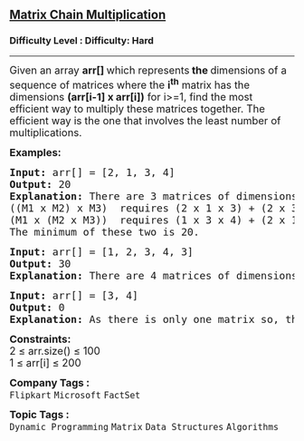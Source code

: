<h2><a href="https://www.geeksforgeeks.org/problems/matrix-chain-multiplication0303/1?itm_source=geeksforgeeks&itm_medium=article&itm_campaign=practice_card">Matrix Chain Multiplication</a></h2><h3>Difficulty Level : Difficulty: Hard</h3><hr><div class="problems_problem_content__Xm_eO"><p><span style="font-size: 18px;">Given an&nbsp;</span><span style="font-size: 18px;">array&nbsp;</span><strong style="font-size: 18px;">arr[] </strong><span style="font-size: 18px;">which represents</span><strong style="font-size: 18px;"> the&nbsp;</strong><span style="font-size: 18px;">dimensions of</span><span style="font-size: 18px;"> a sequence of matrices&nbsp;</span><span style="font-size: 18px;">where the&nbsp;</span><strong style="font-size: 18px;">i<sup>th</sup></strong><span style="font-size: 18px;">&nbsp;matrix has the dimensions&nbsp;</span><strong style="font-size: 18px;">(arr[i-1] x arr[i])</strong><span style="font-size: 18px;"> for i&gt;=1</span><span style="font-size: 18px;">, find the most efficient way to multiply these matrices together. The efficient way is the one that involves the least number of multiplications.</span></p>
<p><strong><span style="font-size: 18px;">Examples:</span></strong></p>
<pre><span style="font-size: 18px;"><strong>Input: </strong>arr[] = [2, 1, 3, 4]
<strong>Output:</strong> 20
<strong>Explanation:</strong> There are 3 matrices of dimensions 2 × 1, 1 × 3, and 3 × 4, Let this 3 input matrices be M1, M2, and M3. There are two ways to multiply: ((M1 x M2) x M3) and (M1 x (M2 x M3)), note that the result of (M1 x M2) is a 2 x 3 matrix and result of (M2 x M3) is a 1 x 4 matrix. <br></span><span style="font-size: 18px;">((M1 x M2) x M3)  requires (2 x 1 x 3) + (2 x 3 x 4) = 30 
(M1 x (M2 x M3))  requires (1 x 3 x 4) + (2 x 1 x 4) = 20. <br></span><span style="font-size: 18px;">The minimum of these two is 20.</span></pre>
<pre><span style="font-size: 18px;"><strong>Input:</strong> arr[] = [1, 2, 3, 4, 3]
<strong>Output:</strong> 30
<strong>Explanation:</strong> There are 4 matrices of dimensions 1 × 2, 2 × 3, 3 × 4, 4 × 3. Let this 4 input matrices be M1, M2, M3 and M4. The minimum number of multiplications are obtained by ((M1 x M2) x M3) x M4). The minimum number is (1 x 2 x 3) + (1 x 3 x 4) + (1 x 4 x 3) = 30.</span></pre>
<pre><span style="font-size: 18px;"><strong>Input:</strong> arr[] = [3, 4]
<strong>Output:</strong> 0<br><strong>Explanation:</strong> As there is only one matrix so, there is no cost of multiplication.</span></pre>
<p><span style="font-size: 18px;"><strong>Constraints:</strong>&nbsp;<br>2 ≤ arr.size() ≤ 100<br>1 ≤ arr[i] ≤ 200</span></p></div><p><span style=font-size:18px><strong>Company Tags : </strong><br><code>Flipkart</code>&nbsp;<code>Microsoft</code>&nbsp;<code>FactSet</code>&nbsp;<br><p><span style=font-size:18px><strong>Topic Tags : </strong><br><code>Dynamic Programming</code>&nbsp;<code>Matrix</code>&nbsp;<code>Data Structures</code>&nbsp;<code>Algorithms</code>&nbsp;